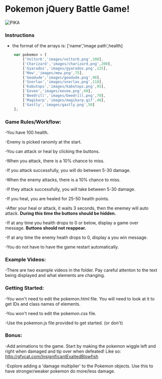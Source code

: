 # Pokemon jQuery Battle Game!

![PIKA](http://49.media.tumblr.com/f151c12a0af53d864ebb413101f64e32/tumblr_nqm3q02d0y1tros9go1_500.gif)

### Instructions

- the format of the arrays is: ['name','image path',health]

```javascript
	var pokemon = [
		['Voltorb','images/voltorb.png',100],
		['Charizard','images/charizard.png',200],
		['Gyarados','images/gyarados.png',125],
		['Mew','images/mew.png',75],
		['Geodude','images/geodude.png',90],
		['Snorlax','images/snorlax.png',110],
		['Kabutops','images/kabutops.png',95],
		['Eevee','images/eevee.png',60],
		['Beedrill','images/beedrill.png',70],
		['Magikarp','images/magikarp.gif',40],
		['Gastly','images/gastly.png',50]
	];
```

### Game Rules/Workflow:

-You have 100 health. 

-Enemy is picked ranomly at the start. 

-You can attack or heal by clicking the buttons. 

-When you attack, there is a 10% chance to miss. 

-If you attack successfully, you will do between 5-30 damage. 

-When the enemy attacks, there is a 10% chance to miss. 

-If they attack successfully, you will take between 5-30 damage. 

-If you heal, you are healed for 25-50 health points. 

-After your heal or attack, it waits 3 seconds, then the enemey will auto attack. **During this time the buttons should be hidden.**

-If at any time you health drops to 0 or below, display a game over message. **Buttons should not reappear.**

-If at any time the enemy heath drops to 0, display a you win message. 

-You do not have to have the game restart automatically. 


### Example Videos:

-There are two example videos in the folder. Pay careful attenton to the text being displayed and what elements are changing. 


### Getting Started: 

-You won't need to edit the pokemon.html file. You will need to look at it to get IDs and class names of elements.

-You won't need to edit the pokemon.css file. 

-Use the pokemon.js file provided to get started. (or don't)

### Bonus:

-Add animations to the game. Start by making the pokemon wiggle left and right when damaged and tip over when defeated! Like so: http://gfycat.com/InsignificantExaltedBlowfish

-Explore adding a 'damage multiplier' to the Pokemon objects. Use this to have stronger/weaker pokemon do more/less damage. 
